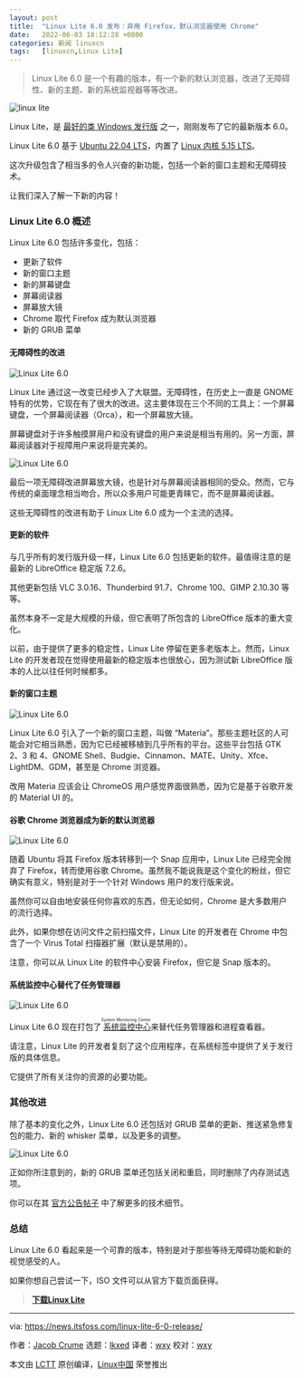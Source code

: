 ```yaml
---
layout: post
title:	"Linux Lite 6.0 发布：弃用 Firefox，默认浏览器使用 Chrome"
date:	2022-06-03 18:12:28 +0800 
categories:	新闻 linuxcn 
tags:	[linuxcn,Linux Lite]
---
```




> 
> Linux Lite 6.0 是一个有趣的版本，有一个新的默认浏览器，改进了无障碍性、新的主题、新的系统监视器等等改进。
> 
> 
> 


![linux lite](/Asserts/Images//attachment/album/202206/03/181228eyyc8gvrvgyfz8ab.jpg)


Linux Lite，是 [最好的类 Windows 发行版](https://itsfoss.com/windows-like-linux-distributions/) 之一，刚刚发布了它的最新版本 6.0。


Linux Lite 6.0 基于 [Ubuntu 22.04 LTS](https://news.itsfoss.com/ubuntu-22-04-release/)，内置了 [Linux 内核 5.15 LTS](https://news.itsfoss.com/linux-kernel-5-15-release/)。


这次升级包含了相当多的令人兴奋的新功能，包括一个新的窗口主题和无障碍技术。


让我们深入了解一下新的内容！


### Linux Lite 6.0 概述


Linux Lite 6.0 包括许多变化，包括：


* 更新了软件
* 新的窗口主题
* 新的屏幕键盘
* 屏幕阅读器
* 屏幕放大镜
* Chrome 取代 Firefox 成为默认浏览器
* 新的 GRUB 菜单


#### 无障碍性的改进


![Linux Lite 6.0](/Asserts/Images//attachment/album/202206/03/181229wgcthfy6aae0vhsw.png)


Linux Lite 通过这一改变已经步入了大联盟。无障碍性，在历史上一直是 GNOME 特有的优势，它现在有了很大的改进。这主要体现在三个不同的工具上：一个屏幕键盘，一个屏幕阅读器（Orca），和一个屏幕放大镜。


屏幕键盘对于许多触摸屏用户和没有键盘的用户来说是相当有用的。另一方面，屏幕阅读器对于视障用户来说将是完美的。


![Linux Lite 6.0](/Asserts/Images//attachment/album/202206/03/181229fa2u5s2jsr5juehj.png)


最后一项无障碍改进屏幕放大镜，也是针对与屏幕阅读器相同的受众。然而，它与传统的桌面理念相当吻合，所以众多用户可能更青睐它，而不是屏幕阅读器。


这些无障碍性的改进有助于 Linux Lite 6.0 成为一个主流的选择。


#### 更新的软件


与几乎所有的发行版升级一样，Linux Lite 6.0 包括更新的软件。最值得注意的是最新的 LibreOffice 稳定版 7.2.6。


其他更新包括 VLC 3.0.16、Thunderbird 91.7、Chrome 100、GIMP 2.10.30 等等。


虽然本身不一定是大规模的升级，但它表明了所包含的 LibreOffice 版本的重大变化。


以前，由于提供了更多的稳定性，Linux Lite 停留在更多老版本上。然而，Linux Lite 的开发者现在觉得使用最新的稳定版本也很放心，因为测试新 LibreOffice 版本的人比以往任何时候都多。


#### 新的窗口主题


![Linux Lite 6.0](/Asserts/Images//attachment/album/202206/03/181230s0xn8n8bz38j80w3.png)


Linux Lite 6.0 引入了一个新的窗口主题，叫做 “Materia”。那些主题社区的人可能会对它相当熟悉，因为它已经被移植到几乎所有的平台。这些平台包括 GTK 2、3 和 4、GNOME Shell、Budgie、Cinnamon、MATE、Unity、Xfce、LightDM、GDM，甚至是 Chrome 浏览器。


改用 Materia 应该会让 ChromeOS 用户感觉界面很熟悉，因为它是基于谷歌开发的 Material UI 的。


#### 谷歌 Chrome 浏览器成为新的默认浏览器


![Linux Lite 6.0](/Asserts/Images//attachment/album/202206/03/181230pwz4rkrh4r3knk8j.png)


随着 Ubuntu 将其 Firefox 版本转移到一个 Snap 应用中，Linux Lite 已经完全抛弃了 Firefox，转而使用谷歌 Chrome。虽然我不能说我是这个变化的粉丝，但它确实有意义，特别是对于一个针对 Windows 用户的发行版来说。


虽然你可以自由地安装任何你喜欢的东西，但无论如何，Chrome 是大多数用户的流行选择。


此外，如果你想在访问文件之前扫描文件，Linux Lite 的开发者在 Chrome 中包含了一个 Virus Total 扫描器扩展（默认是禁用的）。


注意，你可以从 Linux Lite 的软件中心安装 Firefox，但它是 Snap 版本的。


#### 系统监控中心替代了任务管理器


![Linux Lite 6.0](/Asserts/Images//attachment/album/202206/03/181231xfkcmw7x75e3bzbr.png)


Linux Lite 6.0 现在打包了<ruby> <a href="https://itsfoss.com/system-monitoring-center/">  系统监控中心 </a> <rt>  System Monitoring Center </rt></ruby> 来替代任务管理器和进程查看器。


请注意，Linux Lite 的开发者复刻了这个应用程序，在系统标签中提供了关于发行版的具体信息。


它提供了所有关注你的资源的必要功能。


### 其他改进


除了基本的变化之外，Linux Lite 6.0 还包括对 GRUB 菜单的更新、推送紧急修复包的能力、新的 whisker 菜单，以及更多的调整。


![Linux Lite 6.0](/Asserts/Images//attachment/album/202206/03/181231i63cm858m37asnw7.png)


正如你所注意到的，新的 GRUB 菜单还包括关闭和重启，同时删除了内存测试选项。


你可以在其 [官方公告帖子](https://www.linuxliteos.com/forums/release-announcements/linux-lite-6-0-final-released/) 中了解更多的技术细节。


### 总结


Linux Lite 6.0 看起来是一个可靠的版本，特别是对于那些等待无障碍功能和新的视觉感受的人。


如果你想自己尝试一下，ISO 文件可以从官方下载页面获得。



> 
> **[下载Linux Lite](https://www.linuxliteos.com/download.php#current)**
> 
> 
> 




---


via: <https://news.itsfoss.com/linux-lite-6-0-release/>


作者：[Jacob Crume](https://news.itsfoss.com/author/jacob/) 选题：[lkxed](https://github.com/lkxed) 译者：[wxy](https://github.com/wxy) 校对：[wxy](https://github.com/wxy)


本文由 [LCTT](https://github.com/LCTT/TranslateProject) 原创编译，[Linux中国](https://linux.cn/) 荣誉推出
